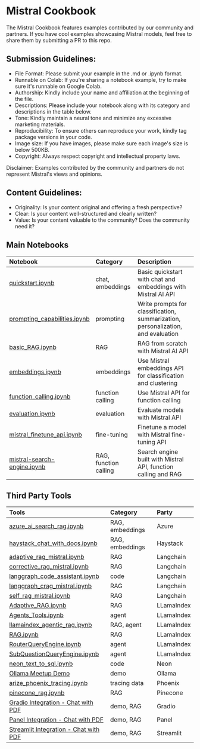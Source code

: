 # Mistral Cookbook

The Mistral Cookbook features examples contributed by our community and partners. If you have cool examples showcasing Mistral models, feel free to share them by submitting a PR to this repo.

## Submission Guidelines:

- File Format: Please submit your example in the .md or .ipynb format.
- Runnable on Colab: If you're sharing a notebook example, try to make sure it's runnable on Google Colab.
- Authorship: Kindly include your name and affiliation at the beginning of the file.
- Descriptions: Please include your notebook along with its category and descriptions in the table below.
- Tone: Kindly maintain a neural tone and minimize any excessive marketing materials.
- Reproducibility: To ensure others can reproduce your work, kindly tag package versions in your code.
- Image size: If you have images, please make sure each image's size is below 500KB.
- Copyright: Always respect copyright and intellectual property laws.

Disclaimer: Examples contributed by the community and partners do not represent Mistral's views and opinions.

## Content Guidelines:

- Originality: Is your content original and offering a fresh perspective?
- Clear: Is your content well-structured and clearly written?
- Value: Is your content valuable to the community? Does the community need it?

## Main Notebooks

| Notebook                                                                                                     | Category         | Description                                                                      |
| :----------------------------------------------------------------------------------------------------------- | :--------------- | :------------------------------------------------------------------------------- |
| [quickstart.ipynb](https://github.com/mistralai/cookbook/blob/main/quickstart.ipynb)                         | chat, embeddings | Basic quickstart with chat and embeddings with Mistral AI API                    |
| [prompting_capabilities.ipynb](https://github.com/mistralai/cookbook/blob/main/prompting_capabilities.ipynb) | prompting        | Write prompts for classification, summarization, personalization, and evaluation |
| [basic_RAG.ipynb](https://github.com/mistralai/cookbook/blob/main/basic_RAG.ipynb)                           | RAG              | RAG from scratch with Mistral AI API                                             |
| [embeddings.ipynb](https://github.com/mistralai/cookbook/blob/main/embeddings.ipynb)                         | embeddings       | Use Mistral embeddings API for classification and clustering                     |
| [function_calling.ipynb](https://github.com/mistralai/cookbook/blob/main/function_calling.ipynb)             | function calling | Use Mistral API for function calling                                             |
| [evaluation.ipynb](https://github.com/mistralai/cookbook/blob/main/evaluation.ipynb)                         | evaluation       | Evaluate models with Mistral API                                                 |
| [mistral_finetune_api.ipynb](https://github.com/mistralai/cookbook/blob/main/mistral_finetune_api.ipynb)     | fine-tuning      | Finetune a model with Mistral fine-tuning API                                    |
| [mistral-search-engine.ipynb](https://github.com/mistralai/cookbook/blob/main/mistral-search-engine.ipynb)     | RAG, function calling      | Search engine  built with Mistral API, function calling and RAG 
## Third Party Tools

| Tools                                                                                                                                            | Category        | Party      |
| :----------------------------------------------------------------------------------------------------------------------------------------------- | :-------------- | :--------- |
| [azure_ai_search_rag.ipynb](https://github.com/farzad528/mistralai-cookbook/blob/main/third_party/Azure%20AI%20Search/azure_ai_search_rag.ipynb) | RAG, embeddings | Azure      |
| [haystack_chat_with_docs.ipynb](https://github.com/mistralai/cookbook/blob/main/third_party/Haystack/haystack_chat_with_docs.ipynb)              | RAG, embeddings | Haystack   |
| [adaptive_rag_mistral.ipynb](https://github.com/mistralai/cookbook/blob/main/third_party/Langchain/adaptive_rag_mistral.ipynb)                   | RAG             | Langchain  |
| [corrective_rag_mistral.ipynb](https://github.com/mistralai/cookbook/blob/main/third_party/Langchain/adaptive_rag_mistral.ipynb)                 | RAG             | Langchain  |
| [langgraph_code_assistant.ipynb](https://github.com/mistralai/cookbook/blob/main/third_party/Langchain/langgraph_code_assistant.ipynb)           | code            | Langchain  |
| [langgraph_crag_mistral.ipynb](https://github.com/mistralai/cookbook/blob/main/third_party/Langchain/langgraph_crag_mistral.ipynb)               | RAG             | Langchain  |
| [self_rag_mistral.ipynb](https://github.com/mistralai/cookbook/blob/main/third_party/Langchain/self_rag_mistral.ipynb)                           | RAG             | Langchain  |
| [Adaptive_RAG.ipynb](https://github.com/mistralai/cookbook/blob/main/third_party/LlamaIndex/Adaptive_RAG.ipynb)                                  | RAG             | LLamaIndex |
| [Agents_Tools.ipynb](https://github.com/mistralai/cookbook/blob/main/third_party/LlamaIndex/Agents_Tools.ipynb)                                  | agent           | LLamaIndex |
| [llamaindex_agentic_rag.ipynb](https://github.com/mistralai/cookbook/blob/main/third_party/LlamaIndex/llamaindex_agentic_rag.ipynb)              | RAG, agent      | LLamaIndex |
| [RAG.ipynb](https://github.com/mistralai/cookbook/blob/main/third_party/LlamaIndex/RAG.ipynb)                                                    | RAG             | LLamaIndex |
| [RouterQueryEngine.ipynb](https://github.com/mistralai/cookbook/blob/main/third_party/LlamaIndex/RouterQueryEngine.ipynb)                        | agent           | LLamaIndex |
| [SubQuestionQueryEngine.ipynb](https://github.com/mistralai/cookbook/blob/main/third_party/LlamaIndex/RouterQueryEngine.ipynb)                   | agent           | LLamaIndex |
| [neon_text_to_sql.ipynb](https://github.com/mistralai/cookbook/blob/main/third_party/Neon/neon_text_to_sql.ipynb)                                | code            | Neon       |
| [Ollama Meetup Demo](https://github.com/mistralai/cookbook/blob/main/third_party/Ollama/20240321_ollama_meetup)                                  | demo            | Ollama     |
| [arize_phoenix_tracing.ipynb](https://github.com/mistralai/cookbook/blob/main/third_party/Phoenix/arize_phoenix_tracing.ipynb)                   | tracing data    | Phoenix    |
| [pinecone_rag.ipynb](https://github.com/mistralai/cookbook/blob/main/third_party/Pinecone/pinecone_rag.ipynb)                                    | RAG             | Pinecone   |
| [Gradio Integration - Chat with PDF](https://github.com/mistralai/cookbook/blob/main/third_party/gradio/README.md)                               | demo, RAG       | Gradio     |
| [Panel Integration - Chat with PDF](https://github.com/mistralai/cookbook/blob/main/third_party/panel/README.md)                                 | demo, RAG       | Panel      |
| [Streamlit Integration - Chat with PDF](https://github.com/mistralai/cookbook/blob/main/third_party/streamlit/README.md)                         | demo, RAG       | Streamlit  |
